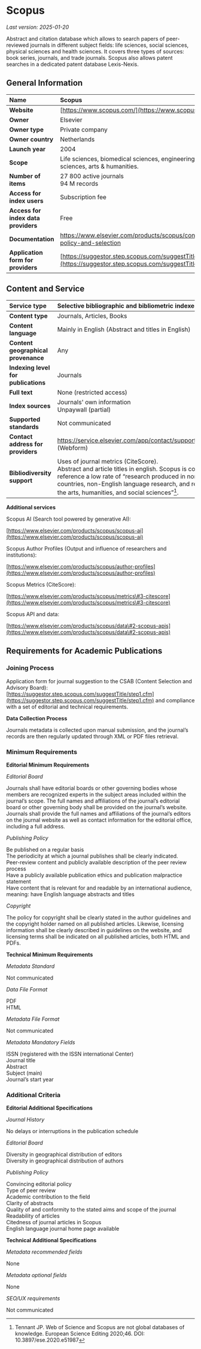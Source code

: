 # Scopus

*Last version: 2025-01-20*

Abstract and citation database which allows to search papers of peer-reviewed journals in different subject fields: life sciences, social sciences, physical sciences and health sciences. It covers three types of sources: book series, journals, and trade journals. Scopus also allows patent searches in a dedicated patent database Lexis-Nexis. 

## General Information

| Name | Scopus |
| :---- | :---- |
| **Website** | [https://www.scopus.com/](https://www.scopus.com/) |
| **Owner** | Elsevier |
| **Owner type** | Private company |
| **Owner country** | Netherlands |
| **Launch year** | 2004 |
| **Scope** | Life sciences, biomedical sciences, engineering, social sciences, arts & humanities.|
| **Number of items** | 27 800 active journals  <br />94 M records |
| **Access for index users** | Subscription fee |
| **Access for index data providers** | Free  |
| **Documentation** | [https://www.elsevier.com/products/scopus/content/content-policy-and-selection ](https://www.elsevier.com/products/scopus/content/content-policy-and-selection) |
| **Application form for providers** | [https://suggestor.step.scopus.com/suggestTitle/step1.cfm](https://suggestor.step.scopus.com/suggestTitle/step1.cfm)  |

## Content and Service

| Service type | Selective bibliographic and bibliometric indexes  |
| :---- | :---- |
| **Content type** | Journals, Articles, Books |
| **Content language** | Mainly in English (Abstract and titles in English) |
| **Content geographical provenance** | Any |
| **Indexing level for publications** | Journals |
| **Full text** | None (restricted access) |
| **Index sources** | Journals' own information <br />Unpaywall (partial) |
| **Supported standards** | Not communicated |
| **Contact address for providers** | https://service.elsevier.com/app/contact/supporthub/scopus/ (Webform) |
| **Bibliodiversity support** | Uses of journal metrics (CiteScore).  <br /> Abstract and article titles in english. Scopus is considered to reference a low rate of “research produced in non-Western countries, non-English language research, and research from the arts, humanities, and social sciences”[^1]. |

**Additional services** 

Scopus AI (Search tool powered by generative AI): 

[https://www.elsevier.com/products/scopus/scopus-ai](https://www.elsevier.com/products/scopus/scopus-ai)

 Scopus Author Profiles (Output and influence of researchers and institutions):  
 
[https://www.elsevier.com/products/scopus/author-profiles](https://www.elsevier.com/products/scopus/author-profiles)

Scopus Metrics (CiteScore): 

[https://www.elsevier.com/products/scopus/metrics\#3-citescore](https://www.elsevier.com/products/scopus/metrics\#3-citescore)

Scopus API and data:   

[https://www.elsevier.com/products/scopus/data\#2-scopus-apis](https://www.elsevier.com/products/scopus/data\#2-scopus-apis) 

## Requirements for Academic Publications

### Joining Process

Application form for journal suggestion to the CSAB (Content Selection and Advisory Board):  
[https://suggestor.step.scopus.com/suggestTitle/step1.cfm](https://suggestor.step.scopus.com/suggestTitle/step1.cfm) and compliance with a set of editorial and technical requirements.

**Data Collection Process**

Journals metadata is collected upon manual submission, and the journal’s records are then regularly updated through XML or PDF files retrieval. 

### Minimum Requirements

**Editorial Minimum Requirements**

*Editorial Board*

Journals shall have editorial boards or other governing bodies whose members are recognized experts in the subject areas included within the journal’s scope. The full names and affiliations of the journal’s editorial board or other governing body shall be provided on the journal’s website.  
Journals shall provide the full names and affiliations of the journal’s editors on the journal website as well as contact information for the editorial office, including a full address.

*Publishing Policy*

Be published on a regular basis  
The periodicity at which a journal publishes shall be clearly indicated.  
Peer-review content and publicly available description of the peer review process  
Have a publicly available publication ethics and publication malpractice statement  
Have content that is relevant for and readable by an international audience, meaning: have English language abstracts and titles

*Copyright*

The policy for copyright shall be clearly stated in the author guidelines and the copyright holder named on all published articles. Likewise, licensing information shall be clearly described in guidelines on the website, and licensing terms shall be indicated on all published articles, both HTML and PDFs.

**Technical Minimum Requirements**

*Metadata Standard* 

Not communicated

*Data File Format* 

PDF  
HTML

*Metadata File Format* 

Not communicated

*Metadata Mandatory Fields* 

ISSN (registered with the ISSN international Center)  
Journal title  
Abstract   
Subject (main)  
Journal’s start year

### Additional Criteria

**Editorial Additional Specifications**

*Journal History* 

No delays or interruptions in the publication schedule

*Editorial Board*

Diversity in geographical distribution of editors   
Diversity in geographical distribution of authors

*Publishing Policy*

Convincing editorial policy   
Type of peer review  
Academic contribution to the field   
Clarity of abstracts   
Quality of and conformity to the stated aims and scope of the journal   
Readability of articles  
Citedness of journal articles in Scopus  
English language journal home page available

**Technical Additional Specifications**

*Metadata recommended fields*

None

*Metadata optional fields* 

None

*SEO/UX requirements*

Not communicated
  
[^1]:  Tennant JP. Web of Science and Scopus are not global databases of knowledge. European Science Editing 2020;46. DOI: 10.3897/ese.2020.e51987
